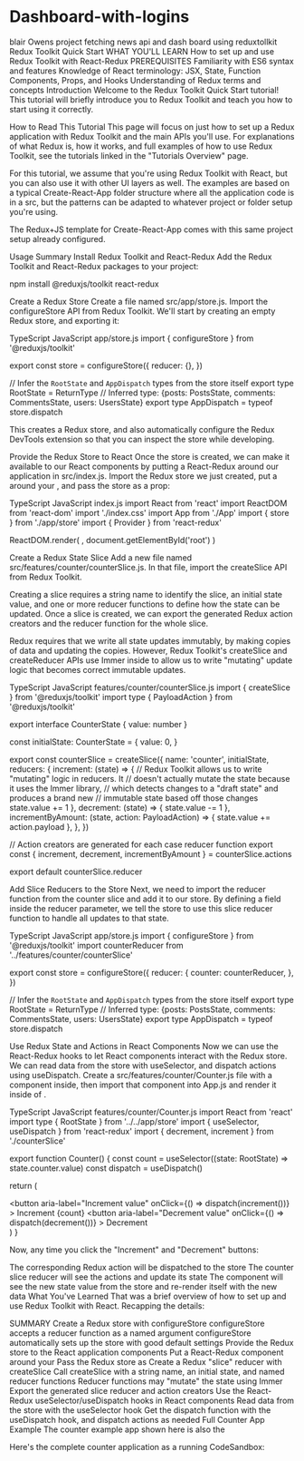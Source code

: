 # Dashboard-with-logins
blair Owens project fetching news api and dash board using reduxtollkit
Redux Toolkit Quick Start
WHAT YOU'LL LEARN
How to set up and use Redux Toolkit with React-Redux
PREREQUISITES
Familiarity with ES6 syntax and features
Knowledge of React terminology: JSX, State, Function Components, Props, and Hooks
Understanding of Redux terms and concepts
Introduction
Welcome to the Redux Toolkit Quick Start tutorial! This tutorial will briefly introduce you to Redux Toolkit and teach you how to start using it correctly.

How to Read This Tutorial
This page will focus on just how to set up a Redux application with Redux Toolkit and the main APIs you'll use. For explanations of what Redux is, how it works, and full examples of how to use Redux Toolkit, see the tutorials linked in the "Tutorials Overview" page.

For this tutorial, we assume that you're using Redux Toolkit with React, but you can also use it with other UI layers as well. The examples are based on a typical Create-React-App folder structure where all the application code is in a src, but the patterns can be adapted to whatever project or folder setup you're using.

The Redux+JS template for Create-React-App comes with this same project setup already configured.

Usage Summary
Install Redux Toolkit and React-Redux
Add the Redux Toolkit and React-Redux packages to your project:

npm install @reduxjs/toolkit react-redux

Create a Redux Store
Create a file named src/app/store.js. Import the configureStore API from Redux Toolkit. We'll start by creating an empty Redux store, and exporting it:

TypeScript
JavaScript
app/store.js
import { configureStore } from '@reduxjs/toolkit'

export const store = configureStore({
  reducer: {},
})

// Infer the `RootState` and `AppDispatch` types from the store itself
export type RootState = ReturnType<typeof store.getState>
// Inferred type: {posts: PostsState, comments: CommentsState, users: UsersState}
export type AppDispatch = typeof store.dispatch

This creates a Redux store, and also automatically configure the Redux DevTools extension so that you can inspect the store while developing.

Provide the Redux Store to React
Once the store is created, we can make it available to our React components by putting a React-Redux <Provider> around our application in src/index.js. Import the Redux store we just created, put a <Provider> around your <App>, and pass the store as a prop:

TypeScript
JavaScript
index.js
import React from 'react'
import ReactDOM from 'react-dom'
import './index.css'
import App from './App'
import { store } from './app/store'
import { Provider } from 'react-redux'

ReactDOM.render(
  <Provider store={store}>
    <App />
  </Provider>,
  document.getElementById('root')
)

Create a Redux State Slice
Add a new file named src/features/counter/counterSlice.js. In that file, import the createSlice API from Redux Toolkit.

Creating a slice requires a string name to identify the slice, an initial state value, and one or more reducer functions to define how the state can be updated. Once a slice is created, we can export the generated Redux action creators and the reducer function for the whole slice.

Redux requires that we write all state updates immutably, by making copies of data and updating the copies. However, Redux Toolkit's createSlice and createReducer APIs use Immer inside to allow us to write "mutating" update logic that becomes correct immutable updates.

TypeScript
JavaScript
features/counter/counterSlice.js
import { createSlice } from '@reduxjs/toolkit'
import type { PayloadAction } from '@reduxjs/toolkit'

export interface CounterState {
  value: number
}

const initialState: CounterState = {
  value: 0,
}

export const counterSlice = createSlice({
  name: 'counter',
  initialState,
  reducers: {
    increment: (state) => {
      // Redux Toolkit allows us to write "mutating" logic in reducers. It
      // doesn't actually mutate the state because it uses the Immer library,
      // which detects changes to a "draft state" and produces a brand new
      // immutable state based off those changes
      state.value += 1
    },
    decrement: (state) => {
      state.value -= 1
    },
    incrementByAmount: (state, action: PayloadAction<number>) => {
      state.value += action.payload
    },
  },
})

// Action creators are generated for each case reducer function
export const { increment, decrement, incrementByAmount } = counterSlice.actions

export default counterSlice.reducer

Add Slice Reducers to the Store
Next, we need to import the reducer function from the counter slice and add it to our store. By defining a field inside the reducer parameter, we tell the store to use this slice reducer function to handle all updates to that state.

TypeScript
JavaScript
app/store.js
import { configureStore } from '@reduxjs/toolkit'
import counterReducer from '../features/counter/counterSlice'

export const store = configureStore({
  reducer: {
    counter: counterReducer,
  },
})

// Infer the `RootState` and `AppDispatch` types from the store itself
export type RootState = ReturnType<typeof store.getState>
// Inferred type: {posts: PostsState, comments: CommentsState, users: UsersState}
export type AppDispatch = typeof store.dispatch

Use Redux State and Actions in React Components
Now we can use the React-Redux hooks to let React components interact with the Redux store. We can read data from the store with useSelector, and dispatch actions using useDispatch. Create a src/features/counter/Counter.js file with a <Counter> component inside, then import that component into App.js and render it inside of <App>.

TypeScript
JavaScript
features/counter/Counter.js
import React from 'react'
import type { RootState } from '../../app/store'
import { useSelector, useDispatch } from 'react-redux'
import { decrement, increment } from './counterSlice'

export function Counter() {
  const count = useSelector((state: RootState) => state.counter.value)
  const dispatch = useDispatch()

  return (
    <div>
      <div>
        <button
          aria-label="Increment value"
          onClick={() => dispatch(increment())}
        >
          Increment
        </button>
        <span>{count}</span>
        <button
          aria-label="Decrement value"
          onClick={() => dispatch(decrement())}
        >
          Decrement
        </button>
      </div>
    </div>
  )
}

Now, any time you click the "Increment" and "Decrement" buttons:

The corresponding Redux action will be dispatched to the store
The counter slice reducer will see the actions and update its state
The <Counter> component will see the new state value from the store and re-render itself with the new data
What You've Learned
That was a brief overview of how to set up and use Redux Toolkit with React. Recapping the details:

SUMMARY
Create a Redux store with configureStore
configureStore accepts a reducer function as a named argument
configureStore automatically sets up the store with good default settings
Provide the Redux store to the React application components
Put a React-Redux <Provider> component around your <App />
Pass the Redux store as <Provider store={store}>
Create a Redux "slice" reducer with createSlice
Call createSlice with a string name, an initial state, and named reducer functions
Reducer functions may "mutate" the state using Immer
Export the generated slice reducer and action creators
Use the React-Redux useSelector/useDispatch hooks in React components
Read data from the store with the useSelector hook
Get the dispatch function with the useDispatch hook, and dispatch actions as needed
Full Counter App Example
The counter example app shown here is also the

Here's the complete counter application as a running CodeSandbox:
